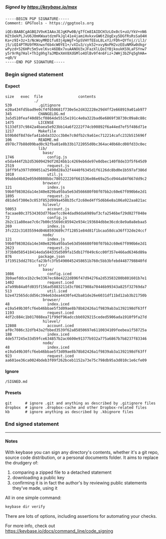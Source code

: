 ##### Signed by https://keybase.io/max
```
-----BEGIN PGP SIGNATURE-----
Comment: GPGTools - https://gpgtools.org

iQEcBAABCgAGBQJV9xKIAAoJEJgKPw0B/gTfCm8IAIDCH3zLOx0cS+uU/YkV+nN6
HZtOekPLJvU6J0mKWaatdzmFkJgl41e4jamiHvkxvGW6tZUgExy5DGfRsRsSaO4H
Ka+z9I+3z+3/NcWoyMRD1fu03j4pWgT+SpSVHYfEEoL8LxYz/FDh+QYfnj//ilJ/
j5/iQI4PTRU9fMXnwxf6b4cW0YE1+/vXIu3/cyk52+xvyNxPH2vzEEuNMXw0dkgr
wPyzd+526HPc5m5velKvc46DBx7xuAANOU3xJFazXlLQoIYBjkoukKS9LaFSYnw7
y5r9rRg7Hal+ThIg9hg7aJMDxXmV8XdGMlo4OlBv9f4n6Fiz+JWHj3bZFq5ghHA=
=q0/V
-----END PGP SIGNATURE-----

```

<!-- END SIGNATURES -->

### Begin signed statement 

#### Expect

```
size   exec  file                contents                                                        
             ./                                                                                  
539            .gitignore        e20a434fd5bad9e0cf4f650681f730e5e2d432228e29d4ff2e668919a01ab977
345            CHANGELOG.md      3a5d510feaf40d85cf0864de5515e191c4e0a322bad6e6869f38730c09a8c88c
1475           LICENSE           5133df37c9842a4baea5e923bb14a6f2222f74cb90892f6a44ed7ef5f486d71e
1217           Makefile          b59b0df8d7defa41abda332cc3b0e7c0dfb2c9a61ec712214cafc232b515696f
106            README.md         d978c77b88d09bad0c92fba01e8b33b1722055d0bc364ac40b68cd08fd33c0ec
               lib/                                                                              
                 base/                                                                           
1746               config.js     e5da444f2b2d53609429df2024bb1c4269eb6de97e0dbec140f8de33f5f645d9
2519               request.js    18ff9fa3977d99051a25490d28a32f4440f6345d1f6126dc8bd0e1b597af386d
1010               util.js       99abbd4b82e059d0808bbc780522220f661536e86e69a25cd944a84f667dd9c2
                 browser/                                                                        
121                index.js      59b0f98302da14e340e829ba95ba5e63d566680f08f07bb2c60e67f090b6e2d1
1895               request.js    d81de5f300e3c053f852d999a450b35cf2c60ed4ff5d6b6e8a106a922aa821ac
                 hilevel/                                                                        
50053              account.js    facaae80c37534303d776aefcc0e4dad9dda6989af3cfa2546bef29d027f048e
72                 config.js     2b2c11a80eae7c6c7b00c5569dc85942e934c193684dbbe36cdc8e9a0a8ebaa5
269                index.js      3fc222c31035594d0468593689c7f12851e84d81f1bcaa58dca36ff32de24ccf
                 node/                                                                           
121                index.js      59b0f98302da14e340e829ba95ba5e63d566680f08f07bb2c60e67f090b6e2d1
2623               request.js    373b0d585418414eda584335d509fa15db17f049c6cc00f357e466ad6346d89a
876            package.json      1f19515dd2781cfa23bfc3fb54900452458651b760c5bb3bfebd4487798840fd
               src/                                                                              
                 base/                                                                           
1086               config.iced   3b9aefddce1b2c9e3367ec68e4222d896f47d94276a2d53583280b801601b7e1
1402               request.iced  a7a99b84a0fd035f156ad5883211d3cf8617908a70446b99343a825f32769da7
513                util.iced     b2e472565dcdd56c394e63dea4430fe42ba81de26e6031df11bd12ab3b21750b
                 browser/                                                                        
48                 index.iced    e19a549b30fcf6eb46bbae5f3d09ae8b78b82426a1f9839ab3a1392198df63ff
1193               request.iced  4df2c884c1b017088ea71f99df96adccbb6929215ceded5906ada1910f9fa27d
                 hilevel/                                                                        
12808              account.iced  af0c7086c32dfb43a2fbbed3539f62a85850697e6110034109feebea1f58725a
188                index.iced    4de577245e33d59fce634857b2ac6600e91377b932a775a6867b7b8237f83346
                 node/                                                                           
48                 index.iced    e19a549b30fcf6eb46bbae5f3d09ae8b78b82426a1f9839ab3a1392198df63ff
923                request.iced  aa601ee36ca0024bdeb3f09f262bceb1152a73e75c798db95a3d010c1e6cfe09
```

#### Ignore

```
/SIGNED.md
```

#### Presets

```
git      # ignore .git and anything as described by .gitignore files
dropbox  # ignore .dropbox-cache and other Dropbox-related files    
kb       # ignore anything as described by .kbignore files          
```

<!-- summarize version = 0.0.9 -->

### End signed statement

<hr>

#### Notes

With keybase you can sign any directory's contents, whether it's a git repo,
source code distribution, or a personal documents folder. It aims to replace the drudgery of:

  1. comparing a zipped file to a detached statement
  2. downloading a public key
  3. confirming it is in fact the author's by reviewing public statements they've made, using it

All in one simple command:

```bash
keybase dir verify
```

There are lots of options, including assertions for automating your checks.

For more info, check out https://keybase.io/docs/command_line/code_signing